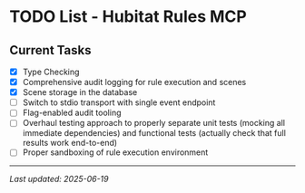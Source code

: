 # TODO List - Hubitat Rules MCP

## Current Tasks

- [x] Type Checking
- [x] Comprehensive audit logging for rule execution and scenes
- [x] Scene storage in the database
- [ ] Switch to stdio transport with single event endpoint
- [ ] Flag-enabled audit tooling
- [ ] Overhaul testing approach to properly separate unit tests (mocking all immediate dependencies) and functional tests (actually check that full results work end-to-end)
- [ ] Proper sandboxing of rule execution environment

---

*Last updated: 2025-06-19*
